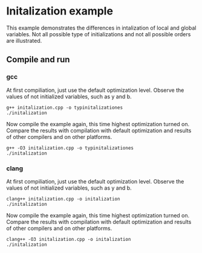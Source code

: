 # Initalization example

This example demonstrates the differences in intalization of local and global variables. Not all possible
type of initializations and not all possible orders are illustrated.

## Compile and run

### gcc

At first compiliation, just use the default optimization level. Observe the values of not initialized variables, such as y and b.

    g++ initalization.cpp -o typinitalizationes
    ./initalization

Now compile the example again, this time highest optimization turned on. Compare the results with compilation
with default optimization and results of other compilers and on other platforms.

    g++ -O3 initalization.cpp -o typinitalizationes
    ./initalization

### clang


At first compiliation, just use the default optimization level. Observe the values of not initialized variables, such as y and b.

    clang++ initalization.cpp -o initalization
    ./initalization

Now compile the example again, this time highest optimization turned on. Compare the results with compilation
with default optimization and results of other compilers and on other platforms.

    clang++ -O3 initalization.cpp -o initalization
    ./initalization
